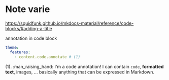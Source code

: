 # Note varie

https://squidfunk.github.io/mkdocs-material/reference/code-blocks/#adding-a-title

annotation in code block

``` yaml
theme:
  features:
    - content.code.annotate # (1)
```

(1).  :man_raising_hand: I'm a code annotation! I can contain `code`, __formatted
    text__, images, ... basically anything that can be expressed in Markdown.
